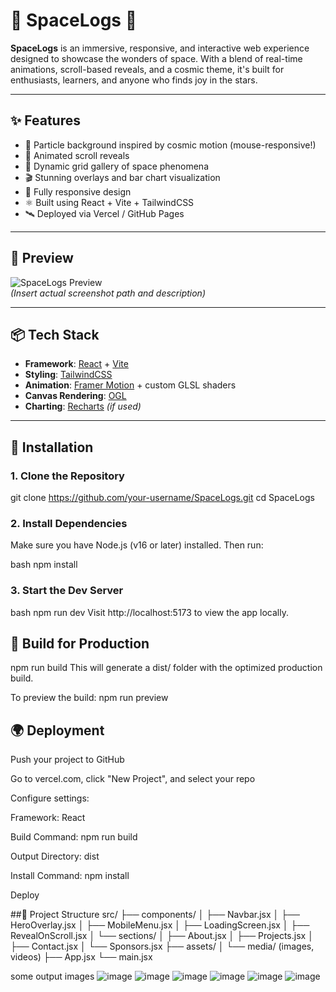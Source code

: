 # 🚀 SpaceLogs 🌌

**SpaceLogs** is an immersive, responsive, and interactive web experience designed to showcase the wonders of space. With a blend of real-time animations, scroll-based reveals, and a cosmic theme, it's built for enthusiasts, learners, and anyone who finds joy in the stars.

---

## ✨ Features

- 🌠 Particle background inspired by cosmic motion (mouse-responsive!)
- 🌌 Animated scroll reveals
- 📸 Dynamic grid gallery of space phenomena
- 🎬 Stunning overlays and bar chart visualization
- 📱 Fully responsive design
- ⚛️ Built using React + Vite + TailwindCSS
- 🛰️ Deployed via Vercel / GitHub Pages

---

## 📸 Preview

![SpaceLogs Preview](./preview.png)  
*(Insert actual screenshot path and description)*

---

## 📦 Tech Stack

- **Framework**: [React](https://reactjs.org/) + [Vite](https://vitejs.dev/)
- **Styling**: [TailwindCSS](https://tailwindcss.com/)
- **Animation**: [Framer Motion](https://www.framer.com/motion/) + custom GLSL shaders
- **Canvas Rendering**: [OGL](https://github.com/oframe/ogl)
- **Charting**: [Recharts](https://recharts.org/) *(if used)*

---

## 🔧 Installation

### 1. Clone the Repository

git clone https://github.com/your-username/SpaceLogs.git
cd SpaceLogs

### 2. Install Dependencies
Make sure you have Node.js (v16 or later) installed. Then run:

bash
npm install
### 3. Start the Dev Server
bash
npm run dev
Visit http://localhost:5173 to view the app locally.

## 🚀 Build for Production
npm run build
This will generate a dist/ folder with the optimized production build.

To preview the build:
npm run preview

## 🌍 Deployment
Push your project to GitHub

Go to vercel.com, click "New Project", and select your repo

Configure settings:

Framework: React

Build Command: npm run build

Output Directory: dist

Install Command: npm install

Deploy

##📁 Project Structure
src/
├── components/
│   ├── Navbar.jsx
│   ├── HeroOverlay.jsx
│   ├── MobileMenu.jsx
│   ├── LoadingScreen.jsx
│   ├── RevealOnScroll.jsx
│   └── sections/
│       ├── About.jsx
│       ├── Projects.jsx
│       ├── Contact.jsx
│       └── Sponsors.jsx
├── assets/
│   └── media/ (images, videos)
├── App.jsx
└── main.jsx

some output images
![image](https://github.com/user-attachments/assets/4d5b5490-1902-4fc5-9636-c7d439bdaffd)
![image](https://github.com/user-attachments/assets/f42ef95d-bed2-412a-8fe2-e44c7d221c1c)
![image](https://github.com/user-attachments/assets/7da73819-023d-4c8a-a700-bd9f7edb9160)
![image](https://github.com/user-attachments/assets/7a6d0ca0-334b-4e93-9b06-8777c47d3b98)
![image](https://github.com/user-attachments/assets/554fa024-3c95-4fd4-866e-b21355fdb06f)
![image](https://github.com/user-attachments/assets/6261a162-4be1-401a-9553-80fd84e566b9)

